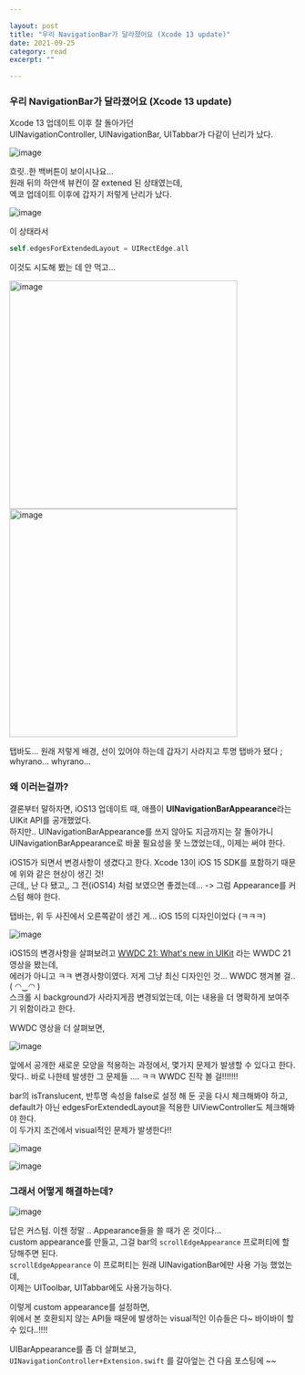 ```yaml
---

layout: post
title: "우리 NavigationBar가 달라졌어요 (Xcode 13 update)" 
date: 2021-09-25
category: read 
excerpt: ""

---
```


### 우리 NavigationBar가 달라졌어요 (Xcode 13 update)

Xcode 13 업데이트 이후 잘 돌아가던  
UINavigationController, UINavigationBar, UITabbar가 다같이 난리가 났다.

![image](https://user-images.githubusercontent.com/28949235/134762301-356ea86f-1e2c-4a07-a556-66ce4f5c8b47.png)

흐릿..한 백버튼이 보이시나요...  
원래 뒤의 하얀색 뷰컨이 잘 extened 된 상태였는데,  
엑코 업데이트 이후에 갑자기 저렇게 난리가 났다.

![image](https://user-images.githubusercontent.com/28949235/134762414-3c5806a9-5fb8-4aa2-8803-c0b371b5b122.png)

이 상태라서 

```swift
self.edgesForExtendedLayout = UIRectEdge.all
```

이것도 시도해 봤는 데 안 먹고...

<img src="https://user-images.githubusercontent.com/28949235/134762359-416e267b-ac18-4d3a-95df-1caf4b2ffaa8.png" alt="image" width=400 /><img src="https://user-images.githubusercontent.com/28949235/134762346-2a02da62-9138-4a25-ab18-ebca5d488f71.png" alt="image" width=400 />

탭바도... 원래 저렇게 배경, 선이 있어야 하는데 갑자기 사라지고 투명 탭바가 됐다 ;  
whyrano... whyrano...

### 왜 이러는걸까?

결론부터 말하자면, iOS13 업데이트 때, 애플이 **UINavigationBarAppearance**라는 UIKit API를 공개했었다.   
하지만.. UINavigationBarAppearance를 쓰지 않아도 지금까지는 잘 돌아가니  
UINavigationBarAppearance로 바꿀 필요성을 못 느꼈었는데,, 이제는 써야 한다.

iOS15가 되면서 변경사항이 생겼다고 한다. Xcode 13이 iOS 15 SDK를 포함하기 때문에 위와 같은 현상이 생긴 것!  
근데,, 난 다 됐고,, 그 전(iOS14) 처럼 보였으면 좋겠는데...
-> 그럼 Appearance를 커스텀 해야 한다.

탭바는, 위 두 사진에서 오른쪽같이 생긴 게... iOS 15의 디자인이었다 (ㅋㅋㅋ)

![image](https://user-images.githubusercontent.com/28949235/134763605-a52dd463-24e7-48a0-817b-0100f93b2050.png)

iOS15의 변경사항을 살펴보려고 [WWDC 21: What's new in UIKit](https://developer.apple.com/videos/play/wwdc2021/10059/) 라는 WWDC 21 영상을 봤는데,  
에러가 아니고 ㅋㅋ 변경사항이였다. 저게 그냥 최신 디자인인 것... WWDC 챙겨볼 걸.. ( ◠‿◠ )   
스크롤 시 background가 사라지게끔 변경되었는데, 이는 내용을 더 명확하게 보여주기 위함이라고 한다.

WWDC 영상을 더 살펴보면,

![image](https://user-images.githubusercontent.com/28949235/134763741-042037a9-9f76-4cc9-9bbe-f875f744223f.png)

앞에서 공개한 새로운 모양을 적용하는 과정에서, 몇가지 문제가 발생할 수 있다고 한다.
맞다.. 바로 나한테 발생한 그 문제들 .... ㅋㅋ WWDC 진작 볼 걸!!!!!!!

bar의 isTranslucent, 반투명 속성을 false로 설정 해 둔 곳을 다시 체크해봐야 하고,  
default가 아닌 edgesForExtendedLayout을 적용한 UIViewController도 체크해봐야 한다.  
이 두가지 조건에서 visual적인 문제가 발생한다!!

![image](https://user-images.githubusercontent.com/28949235/134763865-63ce3c4f-0a10-437d-a5fc-e6ac9968068c.png)

![image](https://user-images.githubusercontent.com/28949235/134763884-eff5ae67-129f-4ab1-ac9d-13a4e296bd88.png)


### 그래서 어떻게 해결하는데?

![image](https://user-images.githubusercontent.com/28949235/134763922-7df542e9-e4e1-4689-9389-2212e3298a96.png)

답은 커스텀. 이젠 정말 .. Appearance들을 쓸 때가 온 것이다...  
custom appearance를 만들고, 그걸 bar의 `scrollEdgeAppearance` 프로퍼티에 할당해주면 된다.  
`scrollEdgeAppearance` 이 프로퍼티는 원래 UINavigationBar에만 사용 가능 했었는데,  
이제는 UIToolbar, UITabbar에도 사용가능하다.

이렇게 custom appearance를 설정하면,  
위에서 본 호환되지 않는 API들 때문에 발생하는 visual적인 이슈들은 다~ 바이바이 할 수 있다..!!!!



UIBarAppearance를 좀 더 살펴보고,  
`UINavigationController+Extension.swift` 를 갈아엎는 건 다음 포스팅에 ~~


